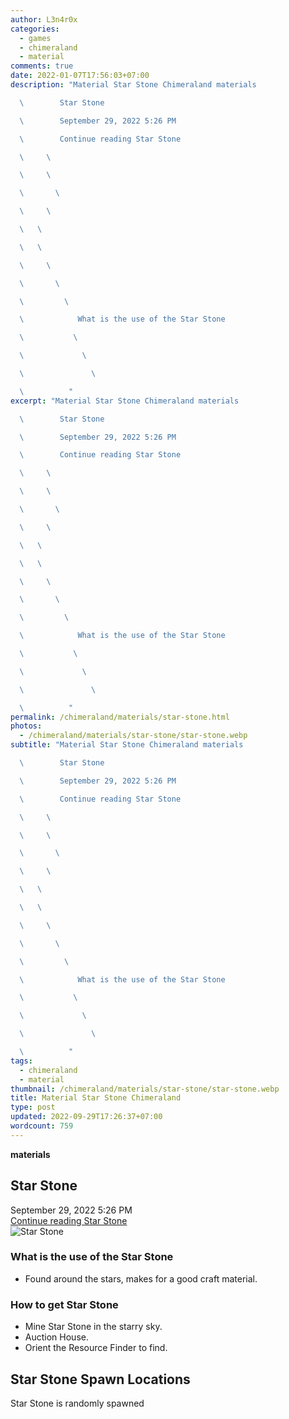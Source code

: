 ```yaml
---
author: L3n4r0x
categories:
  - games
  - chimeraland
  - material
comments: true
date: 2022-01-07T17:56:03+07:00
description: "Material Star Stone Chimeraland materials

  \        Star Stone

  \        September 29, 2022 5:26 PM

  \        Continue reading Star Stone

  \     \ 

  \     \ 

  \       \ 

  \     \ 

  \   \ 

  \   \ 

  \     \ 

  \       \ 

  \         \ 

  \            What is the use of the Star Stone

  \           \ 

  \             \ 

  \               \ 

  \          "
excerpt: "Material Star Stone Chimeraland materials

  \        Star Stone

  \        September 29, 2022 5:26 PM

  \        Continue reading Star Stone

  \     \ 

  \     \ 

  \       \ 

  \     \ 

  \   \ 

  \   \ 

  \     \ 

  \       \ 

  \         \ 

  \            What is the use of the Star Stone

  \           \ 

  \             \ 

  \               \ 

  \          "
permalink: /chimeraland/materials/star-stone.html
photos:
  - /chimeraland/materials/star-stone/star-stone.webp
subtitle: "Material Star Stone Chimeraland materials

  \        Star Stone

  \        September 29, 2022 5:26 PM

  \        Continue reading Star Stone

  \     \ 

  \     \ 

  \       \ 

  \     \ 

  \   \ 

  \   \ 

  \     \ 

  \       \ 

  \         \ 

  \            What is the use of the Star Stone

  \           \ 

  \             \ 

  \               \ 

  \          "
tags:
  - chimeraland
  - material
thumbnail: /chimeraland/materials/star-stone/star-stone.webp
title: Material Star Stone Chimeraland
type: post
updated: 2022-09-29T17:26:37+07:00
wordcount: 759
---
```


<link
  rel="stylesheet"
  href="https://rawcdn.githack.com/dimaslanjaka/Web-Manajemen/870a349/css/bootstrap-5-3-0-alpha3-wrapper.css"
/>
<section id="bootstrap-wrapper">
  <div data-bs-theme="dark">
    <div
      class="row g-0 border rounded overflow-hidden flex-md-row mb-4 shadow-sm position-relative bg-dark text-light"
    >
      <div class="col p-4 d-flex flex-column position-static">
        <strong class="d-inline-block mb-2 text-success">materials</strong>
        <h2 class="mb-0">Star Stone</h2>
        <div class="mb-1 text-muted">September 29, 2022 5:26 PM</div>
        <a
          href="/chimeraland/materials/star-stone.html"
          class="stretched-link d-none text-primary"
          >Continue reading Star Stone</a
        >
      </div>
      <div class="col-auto d-none d-md-block d-lg-block">
        <img
          src="https://www.webmanajemen.com/chimeraland/materials/star-stone/star-stone.webp"
          alt="Star Stone"
        />
      </div>
    </div>
    <div class="row">
      <div class="col-lg-6 col-12 mb-2">
        <div class="card">
          <div class="card-body">
            <h3 class="card-title">What is the use of the Star Stone</h3>
            <div class="card-text">
              <ul>
                <li>
                  Found around the stars, makes for a good craft material.
                </li>
              </ul>
            </div>
          </div>
        </div>
      </div>
      <div class="col-lg-6 col-12 mb-2">
        <div class="card">
          <div class="card-body">
            <h3 class="card-title">How to get Star Stone</h3>
            <div class="card-text">
              <ul>
                <li>Mine Star Stone in the starry sky.</li>
                <li>Auction House.</li>
                <li>Orient the Resource Finder to find.</li>
              </ul>
            </div>
          </div>
        </div>
      </div>
      <div class="col-12 mb-2">
        <h2>Star Stone Spawn Locations</h2>
        <p>Star Stone is randomly spawned</p>
      </div>
    </div>
  </div>
</section>